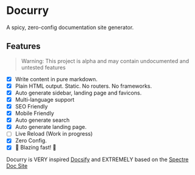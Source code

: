 # Docurry

A spicy, zero-config documentation site generator.

## Features

> Warning: This project is alpha and may contain undocumented and untested features

- [x] Write content in pure markdown.
- [x] Plain HTML output. Static. No routers. No frameworks.
- [x] Auto generate sidebar, landing page and favicons.
- [x] Multi-language support
- [x] SEO Friendly
- [x] Mobile Friendly
- [x] Auto generate search
- [x] Auto generate landing page.
- [ ] Live Reload (Work in progress)
- [x] Zero Config.
- [x] 🚀 Blazing fast! 🚀

Docurry is VERY inspired [Docsify](https://github.com/docsifyjs/) and EXTREMELY based on the [Spectre Doc Site](https://picturepan2.github.io/spectre/getting-started.html)
